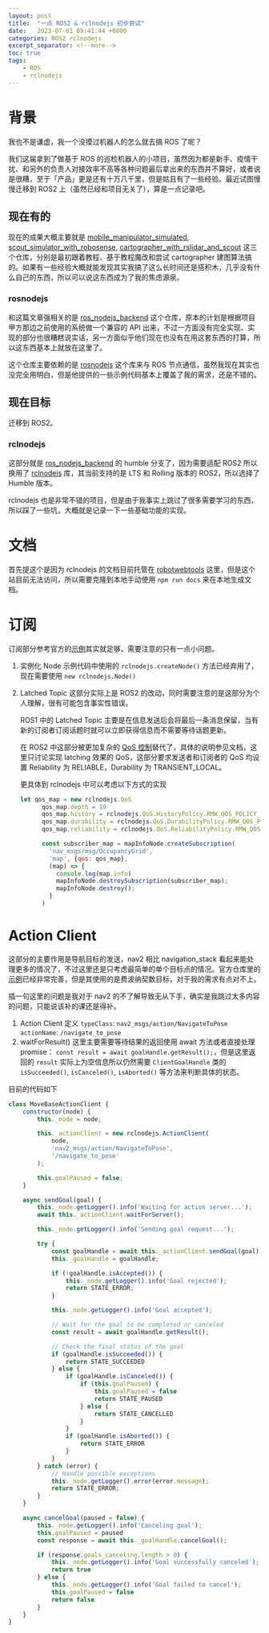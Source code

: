 ```yaml
---
layout: post
title:  "一点 ROS2 & rclnodejs 初步尝试"
date:   2023-07-01 09:41:44 +0800
categories: ROS2 rclnodejs 
excerpt_separator: <!--more-->
toc: true
tags:
    - ROS
    - rclnodejs
---
```


# 背景

我也不是谦虚，我一个没摸过机器人的怎么就去搞 ROS 了呢？  

我们这届拿到了做基于 ROS 的巡检机器人的小项目，虽然因为都是新手、疫情干扰、和另外的负责人对接效率不高等各种问题最后拿出来的东西并不算好，或者说是很糟，至于「产品」更是还有十万八千里，但是姑且有了一些经验。最近试图慢慢迁移到 ROS2 上（虽然已经和项目无关了），算是一点记录吧。
<!--more-->
## 现在有的

现在的成果大概主要就是 [mobile_manipulator_simulated](https://github.com/Steve-Mr/mobile_manipulator_simulated), [scout_simulator_with_robosense](https://github.com/Steve-Mr/scout_simulator_with_robosense), [cartographer_with_rslidar_and_scout](https://github.com/Steve-Mr/cartographer_with_rslidar_and_scout) 这三个仓库，分别是最初跟着教程、基于教程魔改和尝试 cartographer 建图算法搞的。如果有一些经验大概就能发现其实我搞了这么长时间还是搭积木，几乎没有什么自己的东西，所以可以说这东西成为了我的焦虑源泉。

### rosnodejs

和这篇文章强相关的是 [ros_nodejs_backend](https://github.com/Steve-Mr/ros_nodejs_backend) 这个仓库，原本的计划是根据项目甲方那边之前使用的系统做一个兼容的 API 出来，不过一方面没有完全实现、实现的部分也很糟糕说实话，另一方面似乎他们现在也没有在用这套东西的打算，所以这东西基本上就放在这里了。  

这个仓库主要依赖的是 [rosnodejs](https://github.com/RethinkRobotics-opensource/rosnodejs) 这个库来与 ROS 节点通信，虽然我现在其实也没完全用明白，但是他提供的一些示例代码基本上覆盖了我的需求，还是不错的。

## 现在目标

迁移到 ROS2。  

### rclnodejs

这部分就是 [ros_nodejs_backend](https://github.com/Steve-Mr/ros_nodejs_backend) 的 humble 分支了，因为需要适配 ROS2 所以换用了 [rclnodejs](https://github.com/RobotWebTools/rclnodejs) 库，其当前支持的是 LTS 和 Rolling 版本的 ROS2，所以选择了 Humble 版本。  

rclnodejs 也是非常不错的项目，但是由于我事实上跳过了很多需要学习的东西，所以踩了一些坑，大概就是记录一下一些基础功能的实现。

# 文档

首先提这个是因为 rclnodejs 的文档目前托管在 [robotwebtools](robotwebtools.org/rclnodejs/docs/index.html) 这里，但是这个站目前无法访问，所以需要克隆到本地手动使用 `npm run docs` 来在本地生成文档。

# 订阅

订阅部分参考官方的[示例](https://github.com/RobotWebTools/rclnodejs/blob/17a0a7f001bc59c2e85417001f0348490893aa08/example/subscription-qos-example.js)其实就足够，需要注意的只有一点小问题。

1. 实例化 Node
    示例代码中使用的 `rclnodejs.createNode()` 方法已经弃用了，现在需要使用 `new rclnodejs.Node()`

2. Latched Topic
    这部分实际上是 ROS2 的改动，同时需要注意的是这部分为个人理解，很有可能包含事实性错误。  
    
    ROS1 中的 Latched Topic 主要是在信息发送后会将最后一条消息保留，当有新的订阅者订阅话题时就可以立即获得信息而不需要等待话题更新。  

    在 ROS2 中这部分被更加复杂的 [QoS 控制](https://docs.ros.org/en/humble/Concepts/Intermediate/About-Quality-of-Service-Settings.html)替代了，具体的说明参见文档，这里只讨论实现 latching 效果的 QoS，这部分要求发送者和订阅者的 QoS 均设置 Reliability 为 RELIABLE，Durability 为 TRANSIENT_LOCAL。

    更具体到 rclnodejs 中可以考虑以下方式的实现

    ```javascript
    let qos_map = new rclnodejs.QoS
          qos_map.depth = 10
          qos_map.history = rclnodejs.QoS.HistoryPolicy.RMW_QOS_POLICY_HISTORY_SYSTEM_DEFAULT
          qos_map.durability = rclnodejs.QoS.DurabilityPolicy.RMW_QOS_POLICY_DURABILITY_TRANSIENT_LOCAL
          qos_map.reliability = rclnodejs.QoS.ReliabilityPolicy.RMW_QOS_POLICY_RELIABILITY_RELIABLE

          const subscriber_map = mapInfoNode.createSubscription(
            'nav_msgs/msg/OccupancyGrid',
            'map', {qos: qos_map},
            (map) => {
              console.log(map.info)
              mapInfoNode.destroySubscription(subscriber_map);
              mapInfoNode.destroy();
            }
          )
    ```

# Action Client

这部分的主要作用是导航目标的发送，nav2 相比 navigation_stack 看起来能处理更多的情况了，不过这里还是只考虑最简单的单个目标点的情况。官方仓库里的[示例](https://github.com/RobotWebTools/rclnodejs/blob/17a0a7f001bc59c2e85417001f0348490893aa08/example/action-client-example.js)已经非常完善，但是其使用的是费波纳契数目标，对于我的需求有点对不上。

插一句这里的问题是我对于 nav2 的不了解导致无从下手，确实是我跳过太多内容的问题，只能说该补的课还是得补。

1. Action Client 定义
    `typeClass`: `nav2_msgs/action/NavigateToPose`
    `actionName`: `/navigate_to_pose`
2. waitForResult()
    这里主要需要等待结果的返回使用 await 方法或者直接处理 promise： `const result = await goalHandle.getResult();`，但是这里返回的 `result` 实际上为空信息所以仍然需要 `ClientGoalHandle` 类的 `isSucceeded()`, `isCanceled()`, `isAborted()` 等方法来判断具体的状态。

目前的代码如下

```javascript
class MoveBaseActionClient {
    constructor(node) {
        this._node = node;

        this._actionClient = new rclnodejs.ActionClient(
            node,
            'nav2_msgs/action/NavigateToPose',
            '/navigate_to_pose'
        );

        this.goalPaused = false;
    }

    async sendGoal(goal) {
        this._node.getLogger().info('Waiting for action server...');
        await this._actionClient.waitForServer();

        this._node.getLogger().info('Sending goal request...');

        try {
            const goalHandle = await this._actionClient.sendGoal(goal);
            this._goalHandle = goalHandle;

            if (!goalHandle.isAccepted()) {
                this._node.getLogger().info('Goal rejected');
                return STATE_ERROR;
            }

            this._node.getLogger().info('Goal accepted');

            // Wait for the goal to be completed or canceled
            const result = await goalHandle.getResult();

            // Check the final status of the goal
            if (goalHandle.isSucceeded()) {
                return STATE_SUCCEEDED
            } else {
                if (goalHandle.isCanceled()) {
                    if (this.goalPaused) {
                        this.goalPaused = false
                        return STATE_PAUSED
                    } else {
                        return STATE_CANCELLED
                    }
                }
                if (goalHandle.isAborted()) {
                    return STATE_ERROR
                }
            }
        } catch (error) {
            // Handle possible exceptions
            this._node.getLogger().error(error.message);
            return STATE_ERROR;
        }
    }

    async cancelGoal(paused = false) {
        this._node.getLogger().info('Canceling goal');
        this.goalPaused = paused
        const response = await this._goalHandle.cancelGoal();

        if (response.goals_canceling.length > 0) {
            this._node.getLogger().info('Goal successfully canceled');
            return true
        } else {
            this._node.getLogger().info('Goal failed to cancel');
            this.goalPaused = false
            return false
        }
    }
}
```